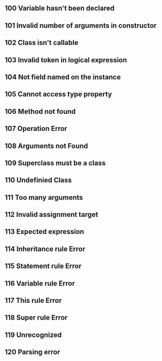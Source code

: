 ## 100 Variable hasn't been declared

## 101 Invalid number of arguments in constructor

## 102 Class isn't callable

## 103 Invalid token in logical expression

## 104 Not field named on the instance

## 105 Cannot access type property

## 106 Method not found

## 107 Operation Error

## 108 Arguments not Found

## 109 Superclass must be a class

## 110 Undefinied Class

## 111 Too many arguments

## 112 Invalid assignment target

## 113 Expected expression

## 114 Inheritance rule Error

## 115 Statement rule Error

## 116 Variable rule Error

## 117 This rule Error

## 118 Super rule Error

## 119 Unrecognized

## 120 Parsing error

